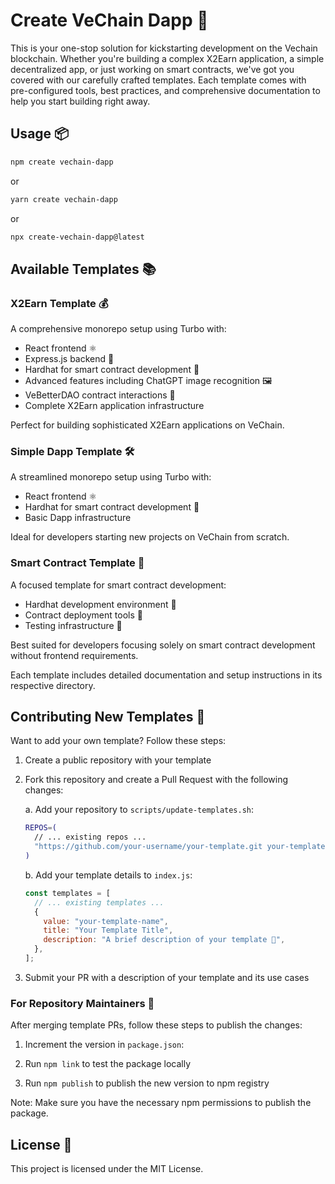 # Create VeChain Dapp 🚀

This is your one-stop solution for kickstarting development on the Vechain blockchain. Whether you're building a complex X2Earn application, a simple decentralized app, or just working on smart contracts, we've got you covered with our carefully crafted templates. Each template comes with pre-configured tools, best practices, and comprehensive documentation to help you start building right away.

## Usage 📦

```bash
npm create vechain-dapp
```

or

```bash
yarn create vechain-dapp
```

or

```bash
npx create-vechain-dapp@latest
```

## Available Templates 📚

### X2Earn Template 💰

A comprehensive monorepo setup using Turbo with:

- React frontend ⚛️
- Express.js backend 🚀
- Hardhat for smart contract development 🔨
- Advanced features including ChatGPT image recognition 🖼️
- VeBetterDAO contract interactions 🤝
- Complete X2Earn application infrastructure

Perfect for building sophisticated X2Earn applications on VeChain.

### Simple Dapp Template 🛠️

A streamlined monorepo setup using Turbo with:

- React frontend ⚛️
- Hardhat for smart contract development 🔨
- Basic Dapp infrastructure

Ideal for developers starting new projects on VeChain from scratch.

### Smart Contract Template 📜

A focused template for smart contract development:

- Hardhat development environment 🔨
- Contract deployment tools 🚀
- Testing infrastructure 🧪

Best suited for developers focusing solely on smart contract development without frontend requirements.

Each template includes detailed documentation and setup instructions in its respective directory.

## Contributing New Templates 🤝

Want to add your own template? Follow these steps:

1. Create a public repository with your template
2. Fork this repository and create a Pull Request with the following changes:

   a. Add your repository to `scripts/update-templates.sh`:

   ```bash
   REPOS=(
     // ... existing repos ...
     "https://github.com/your-username/your-template.git your-template-name"
   )
   ```

   b. Add your template details to `index.js`:

   ```javascript
   const templates = [
     // ... existing templates ...
     {
       value: "your-template-name",
       title: "Your Template Title",
       description: "A brief description of your template 🚀",
     },
   ];
   ```

3. Submit your PR with a description of your template and its use cases

### For Repository Maintainers 🔧

After merging template PRs, follow these steps to publish the changes:

1. Increment the version in `package.json`:

2. Run `npm link` to test the package locally

3. Run `npm publish` to publish the new version to npm registry

Note: Make sure you have the necessary npm permissions to publish the package.

## License 📄

This project is licensed under the MIT License.
